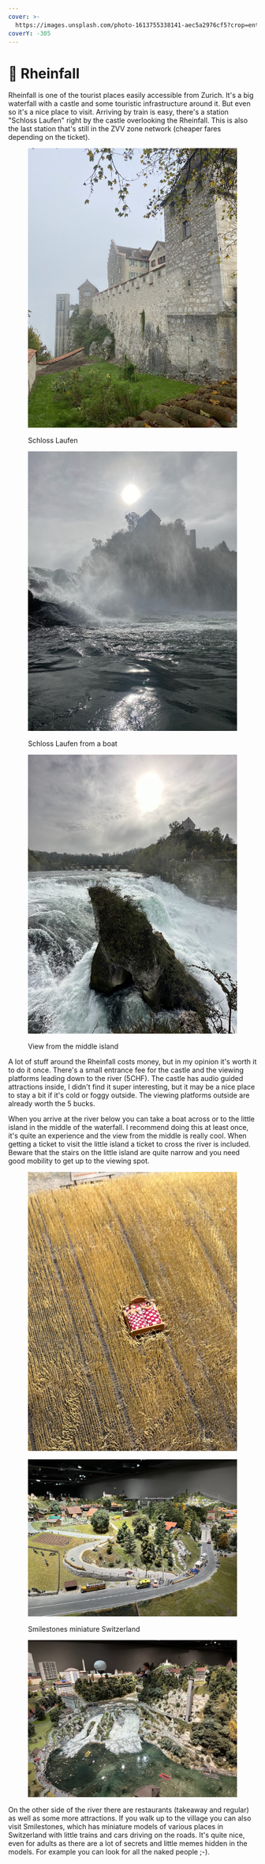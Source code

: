 ```yaml
---
cover: >-
  https://images.unsplash.com/photo-1613755338141-aec5a2976cf5?crop=entropy&cs=tinysrgb&fm=jpg&ixid=MnwxOTcwMjR8MHwxfHNlYXJjaHw1fHxyaGVpbmZhbGx8ZW58MHx8fHwxNjc4MDQ3ODU0&ixlib=rb-4.0.3&q=80
coverY: -305
---
```


# 🌊 Rheinfall

Rheinfall is one of the tourist places easily accessible from Zurich. It's a big waterfall with a castle and some touristic infrastructure around it. But even so it's a nice place to visit. Arriving by train is easy, there's a station "Schloss Laufen" right by the castle overlooking the Rheinfall. This is also the last station that's still in the ZVV zone network (cheaper fares depending on the ticket).

<div>

<figure><img src="../../.gitbook/assets/IMG_8609.jpg" alt=""><figcaption><p>Schloss Laufen</p></figcaption></figure>

 

<figure><img src="../../.gitbook/assets/IMG_8676.jpg" alt=""><figcaption><p>Schloss Laufen from a boat</p></figcaption></figure>

 

<figure><img src="../../.gitbook/assets/IMG_4927.jpg" alt=""><figcaption><p>View from the middle island</p></figcaption></figure>

</div>

A lot of stuff around the Rheinfall costs money, but in my opinion it's worth it to do it once. There's a small entrance fee for the castle and the viewing platforms leading down to the river (5CHF). The castle has audio guided attractions inside, I didn't find it super interesting, but it may be a nice place to stay a bit if it's cold or foggy outside. The viewing platforms outside are already worth the 5 bucks.

When you arrive at the river below you can take a boat across or to the little island in the middle of the waterfall. I recommend doing this at least once, it's quite an experience and the view from the middle is really cool. When getting a ticket to visit the little island a ticket to cross the river is included. Beware that the stairs on the little island are quite narrow and you need good mobility to get up to the viewing spot.

<div>

<figure><img src="../../.gitbook/assets/IMG_5070.jpg" alt=""><figcaption></figcaption></figure>

 

<figure><img src="../../.gitbook/assets/IMG_5075.jpg" alt=""><figcaption><p>Smilestones miniature Switzerland</p></figcaption></figure>

 

<figure><img src="../../.gitbook/assets/IMG_5125.jpg" alt=""><figcaption></figcaption></figure>

</div>

On the other side of the river there are restaurants (takeaway and regular) as well as some more attractions. If you walk up to the village you can also visit Smilestones, which has miniature models of various places in Switzerland with little trains and cars driving on the roads. It's quite nice, even for adults as there are a lot of secrets and little memes hidden in the models. For example you can look for all the naked people ;-).
